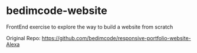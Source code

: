 # bedimcode-website

FrontEnd exercise to explore the way to build a website from scratch

Original Repo: https://github.com/bedimcode/responsive-portfolio-website-Alexa
